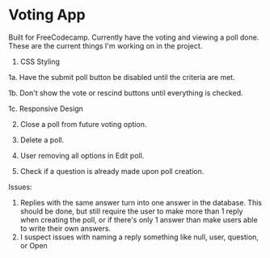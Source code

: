 # Voting App

Built for FreeCodecamp. Currently have the voting and viewing a poll done. These are the current things I'm working on in the project. 


1. CSS Styling 

1a. Have the submit poll button be disabled until the criteria are met.

1b. Don't show the vote or rescind buttons until everything is checked. 

1c. Responsive Design

2. Close a poll from future voting option.

3. Delete a poll.

4. User removing all options in Edit poll. 

5. Check if a question is already made upon poll creation. 

Issues:
1. Replies with the same answer turn into one answer in the database. This should be done, but still require the user to make more than 1 reply when creating the poll, or if there's only 1 answer than make users able to write their own answers.
2. I suspect issues with  naming a reply something like null, user, question, or Open